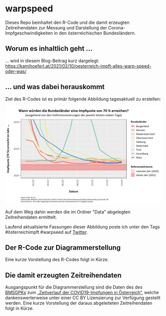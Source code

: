 # warpspeed

Dieses Repo beinhaltet den R-Code und die damit erzeugten Zeitreihendaten zur Messung und Darstellung der Corona-Impfgeschwindigkeiten in den österreichischen Bundesländern.

## Worum es inhaltlich geht ...

... wird in diesem Blog-Beitrag kurz dargelegt: https://kamihoeferl.at/2021/02/10/oesterreich-impft-alles-warp-speed-oder-was/

## ... und was dabei herauskommt

Ziel des R-Codes ist es primär folgende Abbildung tagesaktuell zu erstellen: 

![Zeitliche Distanzen der österreichischen Bundesländer bis zum Erreichen einer Impfquote von 70 %](/Output/2021-02-14_warpspeed.png)

Auf dem Weg dahin werden die im Ordner "Data" abgelegten Zeitreihendaten ermittelt.

Laufend aktualisierte Fassungen dieser Abbildung poste ich unter den Tags #österreichimpft #warpseed auf [Twitter](https://twitter.com/search?q=österreichimpft%20warpspeed).

## Der R-Code zur Diagrammerstellung

Eine kurze Vorstellung des R-Codes folgt in Kürze.

## Die damit erzeugten Zeitreihendaten

Ausgangspunkt für die Diagrammerstellung sind die Daten des des [BMSGPKs](https://www.sozialministerium.at) zum [„Zeitverlauf der COVID19-Impfungen in Österreich“](https://www.data.gv.at/katalog/dataset/zeitverlauf-der-covid19-impfungen-in-osterreich-national-und-bundeslander), welche dankenswerterweise unter einer CC BY Lizensierung zur Verfügung gestellt werden. Eine kurze Vorstellung der daraus abgeleiteten Zeitreihendaten folgt in Kürze.